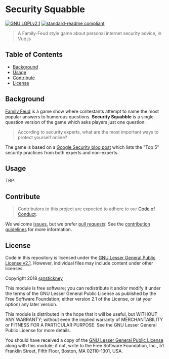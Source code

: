 # Security Squabble

[![GNU LGPLv2.1](https://img.shields.io/badge/license-LGPLv2.1-yellowgreen.svg)](LICENSE) [![standard-readme compliant](https://img.shields.io/badge/readme%20style-standard-brightgreen.svg)](https://github.com/RichardLitt/standard-readme "RichardLitt/standard-readme")

> A Family-Feud style game about personal internet security advice, in Vue.js

## Table of Contents

- [Background](#background)
- [Usage](#usage)
- [Contribute](#contribute)
- [License](#license)

## Background

[Family Feud](https://en.wikipedia.org/wiki/Family_Feud) is a game show where contestants attempt to name the most popular answers to humorous questions. **Security Squabble** is a single-question version of the game which asks players just one question:
> According to security experts, what are the most important ways to protect yourself online?

The game is based on a [Google Security blog post](https://security.googleblog.com/2015/07/new-research-comparing-how-security.html) which lists the "Top 5" security practices from both experts and non-experts.

## Usage

TBP.

## Contribute

> Contributors to this project are expected to adhere to our [Code of Conduct](CODE_OF_CONDUCT.md "Code of Conduct").

We welcome [issues](docs/issue_template.md "Issue template"), but we prefer [pull requests](dosc/pull_request_template.md "Pull request template")! See the [contribution guidelines](docs/contributing.md "Contributing") for more information.

## License

Code in this repository is licensed under the [GNU Lesser General Public License v2.1](LICENSE). However, individual files may include content under other licenses.

Copyright 2018 [@nstickney](https://github.com/nstickney)

This module is free software; you can redistribute it and/or modify it under the terms of the GNU Lesser General Public License as published by the Free Software Foundation; either version 2.1 of the License, or (at your option) any later version.

This module is distributed in the hope that it will be useful, but WITHOUT ANY WARRANTY; without even the implied warranty of MERCHANTABILITY or FITNESS FOR A PARTICULAR PURPOSE.  See the GNU Lesser General Public License for more details.

You should have received a copy of the [GNU Lesser General Public License](LICENSE) along with this module; if not, write to the Free Software Foundation, Inc., 51 Franklin Street, Fifth Floor, Boston, MA  02110-1301, USA.
